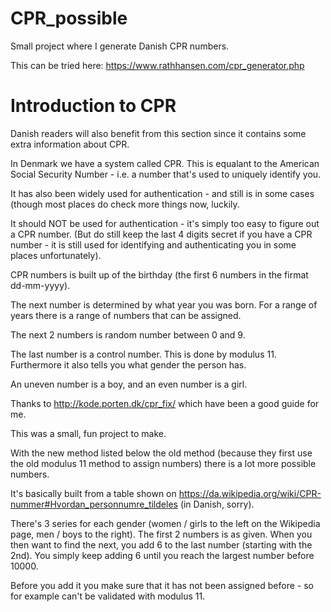 # CPR_possible
Small project where I generate Danish CPR numbers.

This can be tried here: https://www.rathhansen.com/cpr_generator.php

Introduction to CPR
===================
Danish readers will also benefit from this section since it contains some extra information about CPR.

In Denmark we have a system called CPR. This is equalant to the American Social Security Number -
i.e. a number that's used to uniquely identify you.

It has also been widely used for authentication - and still is in some cases (though most places do check
more things now, luckily.

It should NOT be used for authentication - it's simply too easy to figure out a CPR number. (But do still keep the last 4 digits secret
if you have a CPR number - it is still used for identifying and authenticating you in some places unfortunately).

CPR numbers is built up of the birthday (the first 6 numbers in the firmat dd-mm-yyyy).

The next number is determined by what year you was born. For a range of years there is a range of numbers that can be assigned.

The next 2 numbers is random number between 0 and 9.

The last number is a control number. This is done by modulus 11. Furthermore it also tells you what gender the person has.

An uneven number is a boy, and an even number is a girl.

Thanks to http://kode.porten.dk/cpr_fix/ which have been a good guide for me.

This was a small, fun project to make.

With the new method listed below the old method (because they first use the old modulus 11 method to assign numbers) there is a lot more possible numbers.

It's basically built from a table shown on https://da.wikipedia.org/wiki/CPR-nummer#Hvordan_personnumre_tildeles (in Danish, sorry).

There's 3 series for each gender (women / girls to the left on the Wikipedia page, men / boys to the right). The first 2 numbers is as given.
When you then want to find the next, you add 6 to the last number (starting with the 2nd). You simply keep adding 6 until you reach the largest number before 10000.

Before you add it you make sure that it has not been assigned before - so for example can't be validated with modulus 11.
